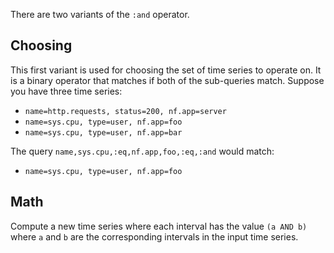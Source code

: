 
There are two variants of the `:and` operator.

## Choosing

This first variant is used for choosing the set of time series to operate on. It is
a binary operator that matches if both of the sub-queries match. Suppose you have
three time series:

* `name=http.requests, status=200, nf.app=server`
* `name=sys.cpu, type=user, nf.app=foo`
* `name=sys.cpu, type=user, nf.app=bar`

The query `name,sys.cpu,:eq,nf.app,foo,:eq,:and` would match:

* `name=sys.cpu, type=user, nf.app=foo`

## Math

Compute a new time series where each interval has the value `(a AND b)` where `a`
and `b` are the corresponding intervals in the input time series.